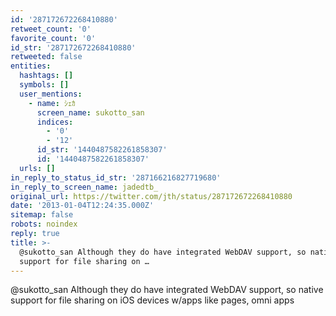 ```yaml
---
id: '287172672268410880'
retweet_count: '0'
favorite_count: '0'
id_str: '287172672268410880'
retweeted: false
entities:
  hashtags: []
  symbols: []
  user_mentions:
    - name: ｼｪｶ
      screen_name: sukotto_san
      indices:
        - '0'
        - '12'
      id_str: '1440487582261858307'
      id: '1440487582261858307'
  urls: []
in_reply_to_status_id_str: '287166216827719680'
in_reply_to_screen_name: jadedtb_
original_url: https://twitter.com/jth/status/287172672268410880
date: '2013-01-04T12:24:35.000Z'
sitemap: false
robots: noindex
reply: true
title: >-
  @sukotto_san Although they do have integrated WebDAV support, so native
  support for file sharing on …
---
```


@sukotto_san Although they do have integrated WebDAV support, so native support for file sharing on iOS devices w/apps like pages, omni apps